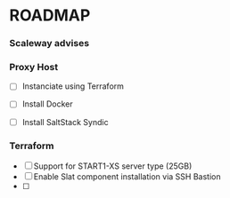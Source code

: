 # ROADMAP

### Scaleway advises



### Proxy Host

* [ ] Instanciate using Terraform
* [ ] Install Docker
* [ ] Install SaltStack Syndic



### Terraform

* [ ] Support for START1-XS server type (25GB)
* [ ] Enable Slat component installation via SSH Bastion
* [ ] 